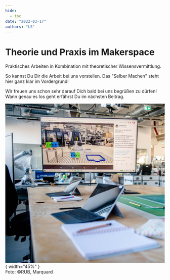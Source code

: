 ```yaml
---
hide:
  - toc
date: "2022-03-17"
authors: "LS"   
---
```


# Theorie und Praxis im Makerspace

Praktisches Arbeiten in Kombination mit theoretischer Wissensvermittlung.

So kannst Du Dir die Arbeit bei uns vorstellen. Das "Selber Machen" steht hier ganz klar im Vordergrund!

Wir freuen uns schon sehr darauf Dich bald bei uns begrüßen zu dürfen!
Wann genau es los geht erfährst Du im nächsten Beitrag. 

![ Ein Holztisch auf dem mehrere Laptops, Collegeblöcke und Stifte liegen. Dahinter steht ein großer Fernseher, auf dem unsere Newsmeldung zur Robotik zu sehen ist.](../medien/2022-03-17a.jpg){ width="45%" }  
Foto: ©RUB, Marquard
